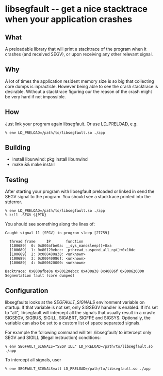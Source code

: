 # libsegfault -- get a nice stacktrace when your application crashes

## What

A preloadable library that will print a stacktrace of the program when it crashes
(and received SEGV), or upon receiving any other relevant signal.

## Why

A lot of times the application resident memory size is so big that collecting
core dumps is inpracticle.  However being able to see the crash stacktrace is
desirable.  Without a stacktrace figuring our the reason of the crash might
be very hard if not impossible.

## How

Just link your program again libsegfault.  Or use LD_PRELOAD, e.g.
```shell
% env LD_PRELOAD=/path/to/libsegfault.so ./app
```

## Building

* Install libunwind: pkg install libunwind
* make && make install

## Testing

After starting your program with libsegfault preloaded or linked in
send the SEGV signal to the program.  You should see a stacktrace
printed into the stderror.
```shell
% env LD_PRELOAD=/path/to/libsegfault.so ./app
% kill -SEGV ${PID}
```

You should see something along the lines of:

    Caught signal 11 (SEGV) in program sleep [27759]
    
      thread frame     IP       function
      [100689]  0: 0x800afbe0a: __sys_nanosleep()+0xa
      [100689]  1: 0x80120ebcc: _pthread_suspend_all_np()+0x10dc
      [100689]  2: 0x000400a38: <unknown>
      [100689]  3: 0x00040086f: <unknown>
      [100689]  4: 0x800620000: <unknown>
    
    Backtrace: 0x800afbe0a 0x80120ebcc 0x400a38 0x40086f 0x800620000
    Segmentation fault (core dumped)

## Configuration

libsegfaults looks at the *SEGFAULT_SIGNALS* environment variable
on startup. If that variable is not set, only SIGSEGV handler is
enabled.  If it's set to "all", libsegfault will intercept all
the signals that usually result in a crash: SIGSEGV, SIGBUS, SIGILL, SIGABRT, SIGFPE and SIGSYS.
Optionally, the variable can also be set to a custom list of space
separated signals.

For example the following command will tell /libsegfault/ to intercept
only SEGV and SIGILL (illegal instruction) conditions:
```shell
% env SEGFAULT_SIGNALS="SEGV ILL" LD_PRELOAD=/path/to/libsegfault.so ./app
```

To intercept all signals, user
```shell
% env SEGFAULT_SIGNALS=all LD_PRELOAD=/path/to/libsegfault.so ./app
```
